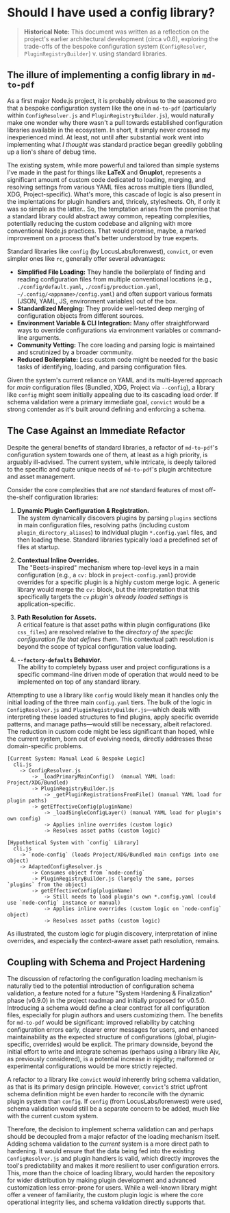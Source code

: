 # Should I have used a config library?

> **Historical Note:** This document was written as a reflection on the project's earlier architectural development (circa v0.6), exploring the trade-offs of the bespoke configuration system (`ConfigResolver`, `PluginRegistryBuilder`) v. using standard libraries.

## The illure of implementing a config library in `md-to-pdf`

As a first major Node.js project, it is probably obvious to the seasoned pro that a bespoke configuration system like the one in `md-to-pdf` (particularly within `ConfigResolver.js` and `PluginRegistryBuilder.js`), would naturally make one wonder why there wasn't a pull towards established configuration libraries available in the ecosystem. In short, it simply never crossed my inexperienced mind.  At least, not until after substantial work went into implementing what *I thought* was standard practice began greedily gobbling up a lion's share of debug time. 

The existing system, while more powerful and tailored than simple systems I've made in the past for things like **LaTeX** and **Gnuplot**, represents a significant amount of custom code dedicated to loading, merging, and resolving settings from various YAML files across multiple tiers (Bundled, XDG, Project-specific). What's more, this cascade of logic is also present in the implentations for plugin handlers and, thricely, stylesheets. Oh, if only it was so simple as the latter.. So, the temptation arises from the promise that a standard library could abstract away common, repeating complexities, potentially reducing the custom codebase and aligning with more conventional Node.js practices.  That would promise, maybe, a marked improvement on a process that's better understood by true experts.

Standard libraries like `config` (by LocusLabs/lorenwest), `convict`, or even simpler ones like `rc`, generally offer several advantages:

* **Simplified File Loading:** They handle the boilerplate of finding and reading configuration files from multiple conventional locations (e.g., `./config/default.yaml`, `./config/production.yaml`, `~/.config/<appname>/config.yaml`) and often support various formats (JSON, YAML, JS, environment variables) out of the box.
* **Standardized Merging:** They provide well-tested deep merging of configuration objects from different sources.
* **Environment Variable & CLI Integration:** Many offer straightforward ways to override configurations via environment variables or command-line arguments.
* **Community Vetting:** The core loading and parsing logic is maintained and scrutinized by a broader community.
* **Reduced Boilerplate:** Less custom code might be needed for the basic tasks of identifying, loading, and parsing configuration files.

Given the system's current reliance on YAML and its multi-layered approach for *main* configuration files (Bundled, XDG, Project via `--config`), a library like `config` might seem initially appealing due to its cascading load order. If schema validation were a primary immediate goal, `convict` would be a strong contender as it's built around defining and enforcing a schema.

## The Case Against an Immediate Refactor

Despite the general benefits of standard libraries, a refactor of `md-to-pdf`'s configuration system towards one of them, at least as a high priority, is arguably ill-advised. The current system, while intricate, is deeply tailored to the specific and quite unique needs of `md-to-pdf`'s plugin architecture and asset management.

Consider the core complexities that are *not* standard features of most off-the-shelf configuration libraries:

1. **Dynamic Plugin Configuration & Registration.**\
   The system dynamically discovers plugins by parsing `plugins` sections in main configuration files, resolving paths (including custom `plugin_directory_aliases`) to individual plugin `*.config.yaml` files, and then loading these. Standard libraries typically load a predefined set of files at startup.

2. **Contextual Inline Overrides.**\
   The "Beets-inspired" mechanism where top-level keys in a main configuration (e.g., a `cv:` block in `project-config.yaml`) provide overrides for a specific plugin is a highly custom merge logic. A generic library would merge the `cv:` block, but the interpretation that this specifically targets the `cv` *plugin's already loaded settings* is application-specific.

3. **Path Resolution for Assets.**\
   A critical feature is that asset paths within plugin configurations (like `css_files`) are resolved relative to the *directory of the specific configuration file that defines them*. This contextual path resolution is beyond the scope of typical configuration value loading.

4. **`--factory-defaults` Behavior.**\
   The ability to completely bypass user and project configurations is a specific command-line driven mode of operation that would need to be implemented on top of any standard library.

Attempting to use a library like `config` would likely mean it handles only the initial loading of the three main `config.yaml` tiers. The bulk of the logic in `ConfigResolver.js` and `PluginRegistryBuilder.js`—which deals with interpreting these loaded structures to find plugins, apply specific override patterns, and manage paths—would still be necessary, albeit refactored. The reduction in custom code might be less significant than hoped, while the current system, born out of evolving needs, directly addresses these domain-specific problems.

```
[Current System: Manual Load & Bespoke Logic]
  cli.js
    -> ConfigResolver.js
        -> _loadPrimaryMainConfig()  (manual YAML load: Project/XDG/Bundled)
        -> PluginRegistryBuilder.js
            -> _getPluginRegistrationsFromFile() (manual YAML load for plugin paths)
        -> getEffectiveConfig(pluginName)
            -> _loadSingleConfigLayer() (manual YAML load for plugin's own config)
            -> Applies inline overrides (custom logic)
            -> Resolves asset paths (custom logic)

[Hypothetical System with `config` Library]
  cli.js
    -> `node-config` (loads Project/XDG/Bundled main configs into one object)
    -> AdaptedConfigResolver.js
        -> Consumes object from `node-config`
        -> PluginRegistryBuilder.js (largely the same, parses `plugins` from the object)
        -> getEffectiveConfig(pluginName)
            -> Still needs to load plugin's own *.config.yaml (could use `node-config` instance or manual)
            -> Applies inline overrides (custom logic on `node-config` object)
            -> Resolves asset paths (custom logic)
```
As illustrated, the custom logic for plugin discovery, interpretation of inline overrides, and especially the context-aware asset path resolution, remains.

## Coupling with Schema and Project Hardening

The discussion of refactoring the configuration loading mechanism is naturally tied to the potential introduction of configuration schema validation, a feature noted for a future "System Hardening & Finalization" phase (v0.9.0) in the project roadmap and initially proposed for v0.5.0. Introducing a schema would define a clear contract for all configuration files, especially for plugin authors and users customizing them. The benefits for `md-to-pdf` would be significant: improved reliability by catching configuration errors early, clearer error messages for users, and enhanced maintainability as the expected structure of configurations (global, plugin-specific, overrides) would be explicit. The primary downside, beyond the initial effort to write and integrate schemas (perhaps using a library like Ajv, as previously considered), is a potential increase in rigidity; malformed or experimental configurations would be more strictly rejected.

A refactor to a library like `convict` *would* inherently bring schema validation, as that is its primary design principle. However, `convict`'s strict upfront schema definition might be even harder to reconcile with the dynamic plugin system than `config`. If `config` (from LocusLabs/lorenwest) were used, schema validation would still be a separate concern to be added, much like with the current custom system.

Therefore, the decision to implement schema validation can and perhaps should be decoupled from a major refactor of the loading mechanism itself. Adding schema validation to the *current* system is a more direct path to hardening. It would ensure that the data being fed into the existing `ConfigResolver.js` and plugin handlers is valid, which directly improves the tool's predictability and makes it more resilient to user configuration errors. This, more than the choice of loading library, would harden the repository for wider distribution by making plugin development and advanced customization less error-prone for users. While a well-known library might offer a veneer of familiarity, the custom plugin logic is where the core operational integrity lies, and schema validation directly supports that.
